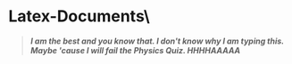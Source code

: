 # Latex-Documents\
>***I am the best and you know that. I don't know why I am typing this. Maybe 'cause I will fail the Physics Quiz. HHHHAAAAA***
